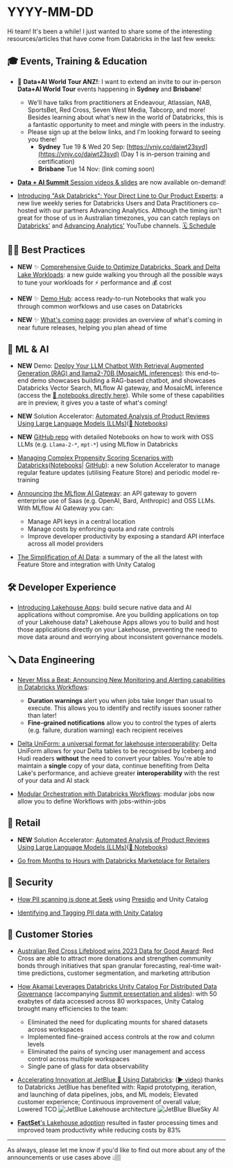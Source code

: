 # YYYY-MM-DD

Hi team! It's been a while! I just wanted to share some of the interesting resources/articles that have come from Databricks in the last few weeks:

## 🎓 Events, Training & Education

- 🚨 **Data+AI World Tour ANZ!**: I want to extend an invite to our in-person **Data+AI World Tour** events happening in **Sydney** and **Brisbane**!
  - We'll have talks from practitioners at Endeavour, Atlassian, NAB, SportsBet, Red Cross, Seven West Media, Tabcorp, and more! Besides learning about what's new in the world of Databricks, this is a fantastic opportunity to meet and mingle with peers in the industry.
  - Please sign up at the below links, and I'm looking forward to seeing you there!
    - **Sydney** Tue 19 & Wed 20 Sep: [https://vnjv.co/daiwt23syd](https://vnjv.co/daiwt23syd) (Day 1 is in-person training and certification)
    - **Brisbane** Tue 14 Nov: (link coming soon)

- [**Data + AI Summit** Session videos & slides](https://www.databricks.com/dataaisummit/sessions/) are now available on-demand!

- [Introducing "Ask Databricks": Your Direct Line to Our Product Experts](https://www.databricks.com/blog/introducing-ask-databricks-your-direct-line-our-product-experts): a new live weekly series for Databricks Users and Data Practitioners co-hosted with our partners Advancing Analytics. Although the timing isn't great for those of us in Australian timezones, you can catch replays on [Databricks'](https://www.youtube.com/@Databricks) and [Advancing Analytics'](https://www.youtube.com/@AdvancingAnalytics) YouTube channels. [🗓️ Schedule](https://www.advancinganalytics.co.uk/askdbx)

## 💪🏽 Best Practices

- **NEW** ✨ [Comprehensive Guide to Optimize Databricks, Spark and Delta Lake Workloads](https://www.databricks.com/discover/pages/optimize-data-workloads-guide): a new guide walking you through all the possible ways to tune your workloads for ⚡️ performance and 💰 cost

- **NEW** ✨ [Demo Hub](https://www.databricks.com/resources/demos): access ready-to-run Notebooks that walk you through common worfklows and use cases on Databricks

- **NEW** ✨ [What's coming page](https://docs.gcp.databricks.com/whats-coming.html): provides an overview of what's coming in near future releases, helping you plan ahead of time

## 🧠 ML & AI

- **NEW** Demo: [Deploy Your LLM Chatbot With Retrieval Augmented Generation (RAG) and llama2-70B (MosaicML inferences)](https://www.databricks.com/resources/demos/tutorials/data-science-and-ai/lakehouse-ai-deploy-your-llm-chatbot?itm_data=demo_center): this end-to-end demo showcases building a RAG-based chatbot, and showcases Databricks Vector Search, MLflow AI gateway, and MosaicML inference (access the [📕 notebooks directly here](https://notebooks.databricks.com/demos/llm-rag-chatbot/index.html#)). While some of these capabilities are in preview, it gives you a taste of what's coming!

- **NEW** Solution Accelerator: [Automated Analysis of Product Reviews Using Large Language Models (LLMs)](https://www.databricks.com/blog/automated-analysis-product-reviews-using-large-language-models-llms)([📕 Notebooks](https://notebooks.databricks.com/notebooks/RCG/review-summarisation/index.html#review-summarisation_1.html))

- **NEW** [GitHub repo](https://github.com/databricks/databricks-ml-examples/) with detailed Notebooks on how to work with OSS LLMs (e.g. `Llama-2-*`, `mpt-*`) using MLflow in Databricks

- [Managing Complex Propensity Scoring Scenarios with Databricks](https://www.databricks.com/blog/managing-complex-propensity-scoring-scenarios-databricks)([Notebooks](https://notebooks.databricks.com/notebooks/RCG/Propensity/index.html#Propensity_1.html)| [GitHub](https://github.com/databricks-industry-solutions/propensity-workflows)): a new Solution Accelerator to manage regular feature updates (utilising Feature Store) and periodic model re-training

- [Announcing the MLflow AI Gateway](https://www.databricks.com/blog/announcing-mlflow-ai-gateway): an API gateway to govern enterprise use of Saas (e.g. OpenAI, Bard, Anthropic) and OSS LLMs. With MLflow AI Gateway you can:
  - Manage API keys in a central location
  - Manage costs by enforcing quota and rate controls
  - Improve developer productivity by exposing a standard API interface across all model providers

- [The Simplification of AI Data](https://www.databricks.com/blog/simplification-of-AI-data-feature-store-evolved): a summary of the all the latest with Feature Store and integration with Unity Catalog

## 🛠️ Developer Experience

- [Introducing Lakehouse Apps](https://www.databricks.com/blog/introducing-lakehouse-apps): build secure native data and AI applications without compromise. Are you building applications on top of your Lakehouse data? Lakehouse Apps allows you to build and host those applications directly on your Lakehouse, preventing the need to move data around and worrying about inconsistent governance models.

## 🪛 Data Engineering

- [Never Miss a Beat: Announcing New Monitoring and Alerting capabilities in Databricks Workflows](https://www.databricks.com/blog/never-miss-beat-announcing-new-monitoring-and-alerting-capabilities-databricks-workflows):
  - **Duration warnings** alert you when jobs take longer than usual to execute. This allows you to identify and rectify issues sooner rather than later!
  - **Fine-grained notifications** allow you to control the types of alerts (e.g. failure, duration warning) each recipient receives

- [Delta UniForm: a universal format for lakehouse interoperability](https://www.databricks.com/blog/delta-uniform-universal-format-lakehouse-interoperability): Delta UniForm allows for your Delta tables to be recognised by Iceberg and Hudi readers **without** the need to convert your tables. You're able to maintain a **single** copy of your data, continue benefiting from Delta Lake's performance, and achieve greater **interoperability** with the rest of your data and AI stack

- [Modular Orchestration with Databricks Workflows](https://www.databricks.com/blog/modular-orchestration-databricks-workflows): modular jobs now allow you to define Workflows with jobs-within-jobs

## 🛒 Retail

- **NEW** Solution Accelerator: [Automated Analysis of Product Reviews Using Large Language Models (LLMs)](https://www.databricks.com/blog/automated-analysis-product-reviews-using-large-language-models-llms)([📕 Notebooks](https://notebooks.databricks.com/notebooks/RCG/review-summarisation/index.html#review-summarisation_1.html))

- [Go from Months to Hours with Databricks Marketplace for Retailers](https://www.databricks.com/blog/go-months-hours-databricks-marketplace-retailers)

## 🔐 Security

- [How PII scanning is done at Seek](https://www.youtube.com/watch?v=nTAKQuxZ9lI) using [Presidio](https://microsoft.github.io/presidio/) and Unity Catalog

- [Identifying and Tagging PII data with Unity Catalog](https://medium.com/@andrewpweaver/identifying-and-tagging-pii-data-with-unity-catalog-870522f25730)

## 🥂 Customer Stories

- [Australian Red Cross Lifeblood wins 2023 Data for Good Award](https://www.databricks.com/blog/announcing-winners-2023-databricks-data-team-awards): Red Cross are able to attract more donations and strengthen community bonds through initiatives that span granular forecasting, real-time wait-time predictions, customer segmentation, and marketing attribution

- [How Akamai Leverages Databricks Unity Catalog For Distributed Data Governance](https://medium.com/@agilad_3118/how-akamai-leverages-databricks-unity-catalog-for-distributed-data-governance-d1eda1c5851) (accompanying [Summit presentation and slides](https://www.databricks.com/dataaisummit/session/distributing-data-governance-how-unity-catalog-allows-collaborative-approach/)): with 50 exabytes of data accessed across 80 workspaces, Unity Catalog brought many efficiencies to the team:
  - Eliminated the need for duplicating mounts for shared datasets across workspaces
  - Implemented fine-grained access controls at the row and column levels
  - Eliminated the pains of syncing user management and access control across multiple workspaces
  - Single pane of glass for data observability

- [Accelerating Innovation at JetBlue 🛫 Using Databricks](https://www.databricks.com/blog/accelerating-innovation-jetblue-using-databricks): ([▶️ video](https://youtu.be/h4z4vBoxQ6s?t=5958)) thanks to Databricks JetBlue has benefited with: Rapid prototyping, iteration, and launching of data pipelines, jobs, and ML models; Elevated customer experience; Continuous improvement of overall value; Lowered TCO
    ![JetBlue Lakehouse architecture](https://www.databricks.com/sites/default/files/inline-images/image15.png)
    ![JetBlue BlueSky AI](https://www.databricks.com/sites/default/files/inline-images/image002.png)

- [**FactSet**'s Lakehouse adoption](https://medium.com/factset/the-factset-enterprise-solutions-lakehouse-5932ee5276f) resulted in faster processing times and improved team productivity while reducing costs by 83%

---

As always, please let me know if you'd like to find out more about any of the announcements or use cases above 👆🏽
